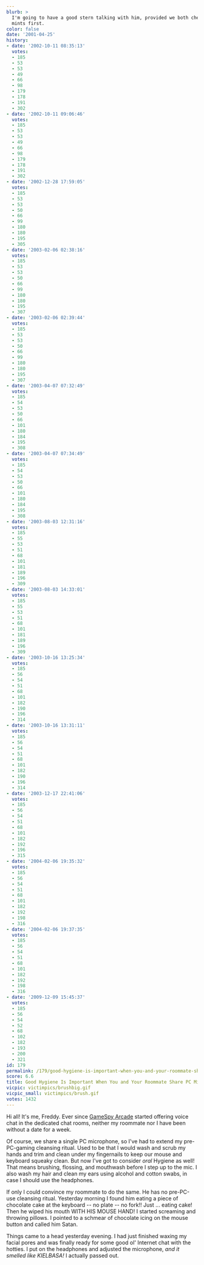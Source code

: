 ```yaml
---
blurb: >
  I'm going to have a good stern talking with him, provided we both chew on breath
  mints first.
color: false
date: '2001-04-25'
history:
- date: '2002-10-11 08:35:13'
  votes:
  - 185
  - 53
  - 53
  - 49
  - 66
  - 98
  - 179
  - 178
  - 191
  - 302
- date: '2002-10-11 09:06:46'
  votes:
  - 185
  - 53
  - 53
  - 49
  - 66
  - 98
  - 179
  - 178
  - 191
  - 302
- date: '2002-12-28 17:59:05'
  votes:
  - 185
  - 53
  - 53
  - 50
  - 66
  - 99
  - 180
  - 180
  - 195
  - 305
- date: '2003-02-06 02:38:16'
  votes:
  - 185
  - 53
  - 53
  - 50
  - 66
  - 99
  - 180
  - 180
  - 195
  - 307
- date: '2003-02-06 02:39:44'
  votes:
  - 185
  - 53
  - 53
  - 50
  - 66
  - 99
  - 180
  - 180
  - 195
  - 307
- date: '2003-04-07 07:32:49'
  votes:
  - 185
  - 54
  - 53
  - 50
  - 66
  - 101
  - 180
  - 184
  - 195
  - 308
- date: '2003-04-07 07:34:49'
  votes:
  - 185
  - 54
  - 53
  - 50
  - 66
  - 101
  - 180
  - 184
  - 195
  - 308
- date: '2003-08-03 12:31:16'
  votes:
  - 185
  - 55
  - 53
  - 51
  - 68
  - 101
  - 181
  - 189
  - 196
  - 309
- date: '2003-08-03 14:33:01'
  votes:
  - 185
  - 55
  - 53
  - 51
  - 68
  - 101
  - 181
  - 189
  - 196
  - 309
- date: '2003-10-16 13:25:34'
  votes:
  - 185
  - 56
  - 54
  - 51
  - 68
  - 101
  - 182
  - 190
  - 196
  - 314
- date: '2003-10-16 13:31:11'
  votes:
  - 185
  - 56
  - 54
  - 51
  - 68
  - 101
  - 182
  - 190
  - 196
  - 314
- date: '2003-12-17 22:41:06'
  votes:
  - 185
  - 56
  - 54
  - 51
  - 68
  - 101
  - 182
  - 192
  - 196
  - 315
- date: '2004-02-06 19:35:32'
  votes:
  - 185
  - 56
  - 54
  - 51
  - 68
  - 101
  - 182
  - 192
  - 198
  - 316
- date: '2004-02-06 19:37:35'
  votes:
  - 185
  - 56
  - 54
  - 51
  - 68
  - 101
  - 182
  - 192
  - 198
  - 316
- date: '2009-12-09 15:45:37'
  votes:
  - 185
  - 56
  - 54
  - 52
  - 68
  - 102
  - 182
  - 193
  - 200
  - 321
id: 179
permalink: /179/good-hygiene-is-important-when-you-and-your-roommate-share-pc-microphones/
score: 6.6
title: Good Hygiene Is Important When You and Your Roommate Share PC Microphones
vicpic: victimpics/brushbig.gif
vicpic_small: victimpics/brush.gif
votes: 1432
---
```


Hi all! It's me, Freddy. Ever since [GameSpy
Arcade](http://web.archive.org/web/20010425000000/http://www.gamespyarcade.com/download)
started offering voice chat in the dedicated chat rooms, neither my
roommate nor I have been without a date for a week.

Of course, we share a single PC microphone, so I've had to extend my
pre-PC-gaming cleansing ritual. Used to be that I would wash and scrub
my hands and trim and clean under my fingernails to keep our mouse and
keyboard squeaky clean. But now I've got to consider *oral* Hygiene as
well! That means brushing, flossing, and mouthwash before I step up to
the mic. I also wash my hair and clean my ears using alcohol and cotton
swabs, in case I should use the headphones.

If only I could convince my roommate to do the same. He has no
pre-PC-use cleansing ritual. Yesterday morning I found him eating a
piece of chocolate cake at the keyboard -- no plate -- no fork!! Just
... eating cake! Then he wiped his mouth WITH HIS MOUSE HAND! I started
screaming and throwing pillows. I pointed to a schmear of chocolate
icing on the mouse button and called him Satan.

Things came to a head yesterday evening. I had just finished waxing my
facial pores and was finally ready for some good ol' Internet chat with
the hotties. I put on the headphones and adjusted the microphone, *and
it smelled like KIELBASA!* I actually passed out.